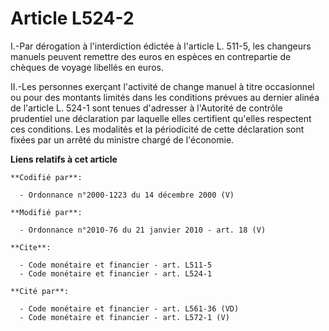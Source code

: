 # Article L524-2

I.-Par dérogation à l'interdiction édictée à l'article L. 511-5, les changeurs manuels peuvent remettre des euros en espèces
en contrepartie de chèques de voyage libellés en euros. 

II.-Les personnes exerçant l'activité de change manuel à titre occasionnel ou pour des montants limités dans les conditions
prévues au dernier alinéa de l'article L. 524-1 sont tenues d'adresser à l'Autorité de contrôle prudentiel une déclaration
par laquelle elles certifient qu'elles respectent ces conditions. Les modalités et la périodicité de cette déclaration sont
fixées par un arrêté du ministre chargé de l'économie.

**Liens relatifs à cet article**

	**Codifié par**:

	  - Ordonnance n°2000-1223 du 14 décembre 2000 (V)

	**Modifié par**:

	  - Ordonnance n°2010-76 du 21 janvier 2010 - art. 18 (V)

	**Cite**:

	  - Code monétaire et financier - art. L511-5
	  - Code monétaire et financier - art. L524-1

	**Cité par**:

	  - Code monétaire et financier - art. L561-36 (VD)
	  - Code monétaire et financier - art. L572-1 (V)
